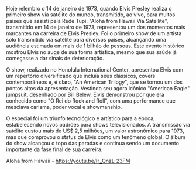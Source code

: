Hoje relembro o  14 de janeiro de 1973, quando Elvis Presley realiza o primeiro show via satélite do mundo, transmitido, ao vivo, para muitos países que assisti pela Rede Tupi. "Aloha from Hawaii Via Satellite", transmitido em 14 de janeiro de 1973, representou um dos momentos mais marcantes na carreira de Elvis Presley. Foi o primeiro show de um artista solo transmitido via satélite para diversos países, alcançando uma audiência estimada em mais de 1 bilhão de pessoas. Este evento histórico mostrou Elvis no auge de sua forma artística, mesmo que sua saúde já começasse a dar sinais de deterioração.

O show, realizado no Honolulu International Center, apresentou Elvis com um repertório diversificado que incluía seus clássicos, covers contemporâneos e, é claro, "An American Trilogy", que se tornou um dos pontos altos da apresentação. Vestindo seu agora icônico "American Eagle" jumpsuit, desenhado por Bill Belew, Elvis demonstrou por que era conhecido como "O Rei do Rock and Roll", com uma performance que mesclava carisma, poder vocal e showmanship.

O especial foi um triunfo tecnológico e artístico para a época, estabelecendo novos padrões para shows televisionados. A transmissão via satélite custou mais de US$ 2,5 milhões, um valor astronômico para 1973, mas que comprovou o status de Elvis como um fenômeno global. O álbum do show alcançou o topo das paradas e continua sendo um documento importante da fase final de sua carreira.

Aloha from Hawaii - https://youtu.be/H_QnzL-23FM
